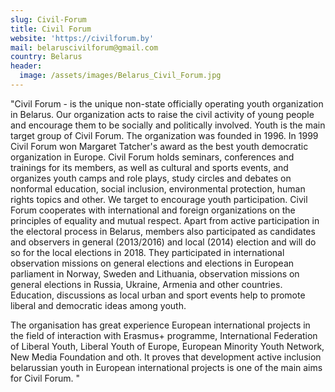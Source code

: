 ```yaml
---
slug: Civil-Forum
title: Civil Forum
website: 'https://civilforum.by'
mail: belaruscivilforum@gmail.com
country: Belarus
header:
  image: /assets/images/Belarus_Civil_Forum.jpg
---
```

"Civil Forum - is the unique non-state officially operating youth organization in Belarus. Our organization acts to raise the civil activity of young people and encourage them to be socially and politically involved. Youth is the main target group of Civil Forum. The organization was founded in 1996. In 1999 Civil Forum won Margaret Tatcher's award as the best youth democratic organization in Europe. Civil Forum holds seminars, conferences and trainings for its members, as well as cultural and sports events, and organizes youth camps and role plays, study circles and debates on nonformal education, social inclusion, environmental protection, human rights topics and other. We target to encourage youth participation. Civil Forum cooperates with international and foreign organizations on the principles of equality and mutual respect. Apart from active participation in the electoral process in Belarus, members also participated as candidates and observers in general (2013/2016) and local (2014) election and will do so for the local elections in 2018.  They participated in international observation missions on general elections and elections in European parliament in Norway, Sweden and Lithuania, observation missions on general elections in Russia, Ukraine, Armenia and other countries. Education, discussions as local urban and sport events help to promote liberal and democratic ideas among youth.


The organisation has great experience European international projects in the field of interaction with Erasmus+ programme, International Federation of Liberal Youth, Liberal Youth of Europe, European Minority Youth Network, New Media Foundation and oth. It proves that development active inclusion belarussian youth in European international projects is one of the main aims for Civil Forum.
"
